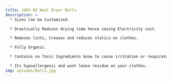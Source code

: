 ```yaml
---
title: 100% NZ Wool Dryer Balls
description: >-
  * Sizes Can be Customized. 

  * Drastically Reduces drying time hence saving Electricity cost.

  * Removes lints, Creases and reduces statics on clothes.

  * Fully Organic.

  * Contains no Toxic Ingredients know to cause irritation or respiratory health problems.

  * Its hypoallergenic and wont leave residue on your clothes.
img: uploads/Ball1.jpg
---
```

